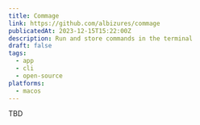 ```yaml
---
title: Commage
link: https://github.com/albizures/commage
publicatedAt: 2023-12-15T15:22:00Z
description: Run and store commands in the terminal
draft: false
tags:
  - app
  - cli
  - open-source
platforms:
  - macos
---
```


TBD
